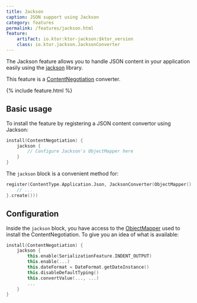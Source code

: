```yaml
---
title: Jackson
caption: JSON support using Jackson
category: features
permalink: /features/jackson.html
feature:
    artifact: io.ktor:ktor-jackson:$ktor_version
    class: io.ktor.jackson.JacksonConverter
---
```


The Jackson feature allows you to handle JSON content in your application easily using
the [jackson](https://github.com/FasterXML/jackson) library.

This feature is a [ContentNegotiation](/features/content-negotiation.html) converter.

{% include feature.html %}

## Basic usage

To install the feature by registering a JSON content convertor using Jackson:

```kotlin
install(ContentNegotiation) {
    jackson {
        // Configure Jackson's ObjectMapper here
    }
}
```

The `jackson` block is a convenient method for:

```kotlin
register(ContentType.Application.Json, JacksonConverter(ObjectMapper().apply {
    // ...
}.create()))
```

## Configuration

Inside the `jackson` block, you have access to the [ObjectMapper](https://fasterxml.github.io/jackson-databind/javadoc/2.9/com/fasterxml/jackson/databind/ObjectMapper.html)
used to install the ContentNegotiation. To give you an idea of what is available:

```kotlin
install(ContentNegotiation) {
    jackson {
        this.enable(SerializationFeature.INDENT_OUTPUT)
        this.enable(...)
        this.dateFormat = DateFormat.getDateInstance()
        this.disableDefaultTyping()
        this.convertValue(..., ...)
        ...
    }
}
```
